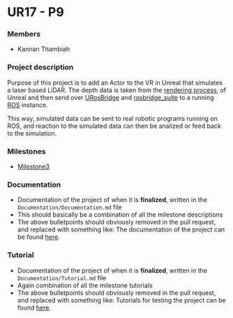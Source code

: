 # UR17 - P9

### Members

* Kannan Thambiah

### Project description

Purpose of this project is to add an Actor to the VR in Unreal
that simulates a laser based LiDAR. The depth data is taken from the
[rendering process](http://api.unrealengine.com/INT/API/Runtime/Engine/Components/USceneCaptureComponent2D/index.html),
of Unreal and then send over [URosBridge](https://github.com/robcog-iai/UROSBridge)
and [rosbridge_suite](https://wiki.ros.org/rosbridge_suite) to a running
[ROS](http://www.ros.org/) instance.

This way, simulated data can be sent to real robotic programs running on ROS,
and reaction to the simulated data can then be analized or feed back to the
simulation.

### Milestones

* [Milestone3](Documentation/Milestone3.md)

### Documentation

* Documentation of the project of when it is **finalized**, written in the `Documentation/Documentation.md` file
* This should basically be a combination of all the milestone descriptions
* The above bulletpoints should obviously removed in the pull request, and replaced with something like: The documentation of the project can be found [here](Documentation/Documentation.md).

### Tutorial

* Documentation of the project of when it is **finalized**, written in the `Documentation/Tutorial.md` file
* Again combination of all the milestone tutorials
* The above bulletpoints should obviously removed in the pull request, and replaced with something like: Tutorials for testing the project can be found [here](Documentation/Tutorial.md).
